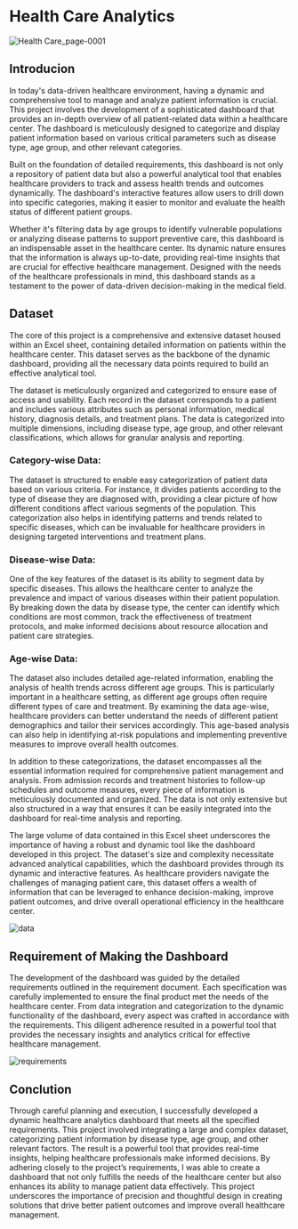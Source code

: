 # Health Care Analytics
![Health Care_page-0001](https://github.com/user-attachments/assets/afcaad25-7265-49b4-8e76-99e14c86418d)
## Introducion
In today's data-driven healthcare environment, having a dynamic and comprehensive tool to manage and analyze patient information is crucial. This project involves the development of a sophisticated dashboard that provides an in-depth overview of all patient-related data within a healthcare center. The dashboard is meticulously designed to categorize and display patient information based on various critical parameters such as disease type, age group, and other relevant categories.

Built on the foundation of detailed requirements, this dashboard is not only a repository of patient data but also a powerful analytical tool that enables healthcare providers to track and assess health trends and outcomes dynamically. The dashboard's interactive features allow users to drill down into specific categories, making it easier to monitor and evaluate the health status of different patient groups.

Whether it's filtering data by age groups to identify vulnerable populations or analyzing disease patterns to support preventive care, this dashboard is an indispensable asset in the healthcare center. Its dynamic nature ensures that the information is always up-to-date, providing real-time insights that are crucial for effective healthcare management. Designed with the needs of the healthcare professionals in mind, this dashboard stands as a testament to the power of data-driven decision-making in the medical field.

## Dataset
The core of this project is a comprehensive and extensive dataset housed within an Excel sheet, containing detailed information on patients within the healthcare center. This dataset serves as the backbone of the dynamic dashboard, providing all the necessary data points required to build an effective analytical tool.

The dataset is meticulously organized and categorized to ensure ease of access and usability. Each record in the dataset corresponds to a patient and includes various attributes such as personal information, medical history, diagnosis details, and treatment plans. The data is categorized into multiple dimensions, including disease type, age group, and other relevant classifications, which allows for granular analysis and reporting.

### Category-wise Data:
The dataset is structured to enable easy categorization of patient data based on various criteria. For instance, it divides patients according to the type of disease they are diagnosed with, providing a clear picture of how different conditions affect various segments of the population. This categorization also helps in identifying patterns and trends related to specific diseases, which can be invaluable for healthcare providers in designing targeted interventions and treatment plans.

### Disease-wise Data:
One of the key features of the dataset is its ability to segment data by specific diseases. This allows the healthcare center to analyze the prevalence and impact of various diseases within their patient population. By breaking down the data by disease type, the center can identify which conditions are most common, track the effectiveness of treatment protocols, and make informed decisions about resource allocation and patient care strategies.

### Age-wise Data:
The dataset also includes detailed age-related information, enabling the analysis of health trends across different age groups. This is particularly important in a healthcare setting, as different age groups often require different types of care and treatment. By examining the data age-wise, healthcare providers can better understand the needs of different patient demographics and tailor their services accordingly. This age-based analysis can also help in identifying at-risk populations and implementing preventive measures to improve overall health outcomes.

In addition to these categorizations, the dataset encompasses all the essential information required for comprehensive patient management and analysis. From admission records and treatment histories to follow-up schedules and outcome measures, every piece of information is meticulously documented and organized. The data is not only extensive but also structured in a way that ensures it can be easily integrated into the dashboard for real-time analysis and reporting.

The large volume of data contained in this Excel sheet underscores the importance of having a robust and dynamic tool like the dashboard developed in this project. The dataset's size and complexity necessitate advanced analytical capabilities, which the dashboard provides through its dynamic and interactive features. As healthcare providers navigate the challenges of managing patient care, this dataset offers a wealth of information that can be leveraged to enhance decision-making, improve patient outcomes, and drive overall operational efficiency in the healthcare center.

![data](https://github.com/user-attachments/assets/dd6854a3-4405-4804-be31-27d08935ca10)

## Requirement of Making the Dashboard
The development of the dashboard was guided by the detailed requirements outlined in the requirement document. Each specification was carefully implemented to ensure the final product met the needs of the healthcare center. From data integration and categorization to the dynamic functionality of the dashboard, every aspect was crafted in accordance with the requirements. This diligent adherence resulted in a powerful tool that provides the necessary insights and analytics critical for effective healthcare management.

![requirements](https://github.com/user-attachments/assets/1b323c41-a6c9-4a13-9ef8-04a44e004960)

## Conclution
Through careful planning and execution, I successfully developed a dynamic healthcare analytics dashboard that meets all the specified requirements. This project involved integrating a large and complex dataset, categorizing patient information by disease type, age group, and other relevant factors. The result is a powerful tool that provides real-time insights, helping healthcare professionals make informed decisions. By adhering closely to the project’s requirements, I was able to create a dashboard that not only fulfills the needs of the healthcare center but also enhances its ability to manage patient data effectively. This project underscores the importance of precision and thoughtful design in creating solutions that drive better patient outcomes and improve overall healthcare management.
